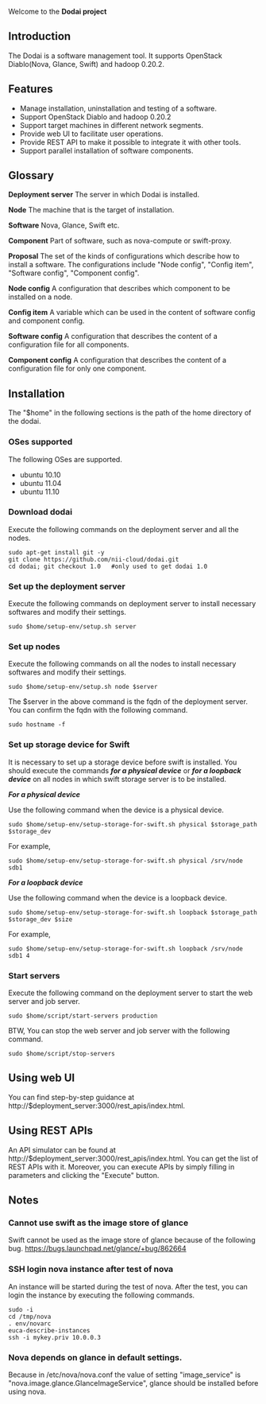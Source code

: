 Welcome to the **Dodai project**

## Introduction
The Dodai is a software management tool. It supports OpenStack Diablo(Nova, Glance, Swift) and hadoop 0.20.2.

## Features
* Manage installation, uninstallation and testing of a software.
* Support OpenStack Diablo and hadoop 0.20.2
* Support target machines in different network segments.
* Provide web UI to facilitate user operations.
* Provide REST API to make it possible to integrate it with other tools.
* Support parallel installation of software components.

## Glossary
**Deployment server**
The server in which Dodai is installed.

**Node**
The machine that is the target of installation.

**Software**
Nova, Glance, Swift etc.

**Component**
Part of software, such as nova-compute or swift-proxy.

**Proposal**
The set of the kinds of configurations which describe how to install a software. The configurations include "Node config", "Config item", "Software config", "Component config".

**Node config**
A configuration that describes which component to be installed on a node.

**Config item**
A variable which can be used in the content of software config and component config.

**Software config**
A configuration that describes the content of a configuration file for all components.

**Component config**
A configuration that describes the content of a configuration file for only one component.

## Installation

The "$home" in the following sections is the path of the home directory of the dodai.

### OSes supported
The following OSes are supported.

* ubuntu 10.10
* ubuntu 11.04
* ubuntu 11.10

### Download dodai 
Execute the following commands on the deployment server and all the nodes.

    sudo apt-get install git -y
    git clone https://github.com/nii-cloud/dodai.git
    cd dodai; git checkout 1.0   #only used to get dodai 1.0

### Set up the deployment server
Execute the following commands on deployment server to install necessary softwares and modify their settings.

    sudo $home/setup-env/setup.sh server

### Set up nodes

Execute the following commands on all the nodes to install necessary softwares and modify their settings.

    sudo $home/setup-env/setup.sh node $server

The $server in the above command is the fqdn of the deployment server. You can confirm the fqdn with the following command.

    sudo hostname -f

### Set up storage device for Swift
It is necessary to set up a storage device before swift is installed. You should execute the commands ___for a physical device___ or ___for a loopback device___ on all nodes in which swift storage server is to be installed.

___For a physical device___

Use the following command when the device is a physical device.

    sudo $home/setup-env/setup-storage-for-swift.sh physical $storage_path $storage_dev

For example,

    sudo $home/setup-env/setup-storage-for-swift.sh physical /srv/node sdb1

___For a loopback device___

Use the following command when the device is a loopback device.

    sudo $home/setup-env/setup-storage-for-swift.sh loopback $storage_path $storage_dev $size

For example,

    sudo $home/setup-env/setup-storage-for-swift.sh loopback /srv/node sdb1 4

### Start servers
Execute the following command on the deployment server to start the web server and job server.

    sudo $home/script/start-servers production

BTW, You can stop the web server and job server with the following command.

    sudo $home/script/stop-servers

## Using web UI
You can find step-by-step guidance at http://$deployment_server:3000/rest_apis/index.html.

## Using REST APIs
An API simulator can be found at http://$deployment_server:3000/rest_apis/index.html. You can get the list of  REST APIs with it. Moreover, you can execute APIs by simply filling in parameters and clicking the "Execute" button.

## Notes

### Cannot use swift as the image store of glance

Swift cannot be used as the image store of glance because of the following bug. 
https://bugs.launchpad.net/glance/+bug/862664

### SSH login nova instance after test of nova
An instance will be started during the test of nova. After the test, you can login the instance by executing the following commands.

    sudo -i
    cd /tmp/nova
    . env/novarc
    euca-describe-instances
    ssh -i mykey.priv 10.0.0.3

### Nova depends on glance in default settings.

Because in /etc/nova/nova.conf the value of setting "image_service" is "nova.image.glance.GlanceImageService", glance should be installed before using nova.
